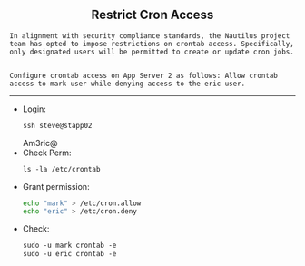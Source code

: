 ## <center> Restrict Cron Access

```
In alignment with security compliance standards, the Nautilus project team has opted to impose restrictions on crontab access. Specifically, only designated users will be permitted to create or update cron jobs.


Configure crontab access on App Server 2 as follows: Allow crontab access to mark user while denying access to the eric user.
```

---

- Login:
    ```apache
    ssh steve@stapp02
    ```
    Am3ric@
- Check Perm:
    ```apache
    ls -la /etc/crontab
    ```
- Grant permission:
    ```sh
    echo "mark" > /etc/cron.allow
    echo "eric" > /etc/cron.deny
    ```
- Check:
    ```apache
    sudo -u mark crontab -e
    sudo -u eric crontab -e

    ```
